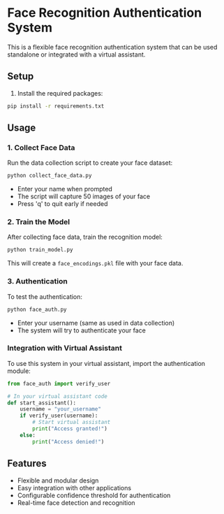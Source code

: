 # Face Recognition Authentication System

This is a flexible face recognition authentication system that can be used standalone or integrated with a virtual assistant.

## Setup

1. Install the required packages:
```bash
pip install -r requirements.txt
```

## Usage

### 1. Collect Face Data
Run the data collection script to create your face dataset:
```bash
python collect_face_data.py
```
- Enter your name when prompted
- The script will capture 50 images of your face
- Press 'q' to quit early if needed

### 2. Train the Model
After collecting face data, train the recognition model:
```bash
python train_model.py
```
This will create a `face_encodings.pkl` file with your face data.

### 3. Authentication
To test the authentication:
```bash
python face_auth.py
```
- Enter your username (same as used in data collection)
- The system will try to authenticate your face

### Integration with Virtual Assistant
To use this system in your virtual assistant, import the authentication module:

```python
from face_auth import verify_user

# In your virtual assistant code
def start_assistant():
    username = "your_username"
    if verify_user(username):
        # Start virtual assistant
        print("Access granted!")
    else:
        print("Access denied!")
```

## Features
- Flexible and modular design
- Easy integration with other applications
- Configurable confidence threshold for authentication
- Real-time face detection and recognition
